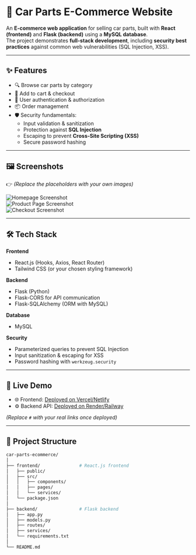 # 🚗 Car Parts E-Commerce Website

An **E-commerce web application** for selling car parts, built with **React (frontend)** and **Flask (backend)** using a **MySQL database**.  
The project demonstrates **full-stack development**, including **security best practices** against common web vulnerabilities (SQL Injection, XSS).

---

## ✨ Features

- 🔍 Browse car parts by category
- 🛒 Add to cart & checkout
- 🔐 User authentication & authorization
- 📦 Order management
- 🛡️ Security fundamentals:
  - Input validation & sanitization
  - Protection against **SQL Injection**
  - Escaping to prevent **Cross-Site Scripting (XSS)**
  - Secure password hashing

---

## 🖼️ Screenshots

👉 *(Replace the placeholders with your own images)*

![Homepage Screenshot](./assets/homepage.png)  
![Product Page Screenshot](./assets/product.png)  
![Checkout Screenshot](./assets/checkout.png)  

---

## 🛠️ Tech Stack

**Frontend**  
- React.js (Hooks, Axios, React Router)  
- Tailwind CSS (or your chosen styling framework)  

**Backend**  
- Flask (Python)  
- Flask-CORS for API communication  
- Flask-SQLAlchemy (ORM with MySQL)  

**Database**  
- MySQL  

**Security**  
- Parameterized queries to prevent SQL Injection  
- Input sanitization & escaping for XSS  
- Password hashing with `werkzeug.security`

---

## 🚀 Live Demo

- 🌐 Frontend: [Deployed on Vercel/Netlify](#)  
- ⚙️ Backend API: [Deployed on Render/Railway](#)  

*(Replace `#` with your real links once deployed)*

---

## 📂 Project Structure

```bash
car-parts-ecommerce/
│
├── frontend/               # React.js frontend
│   ├── public/
│   ├── src/
│   │   ├── components/
│   │   ├── pages/
│   │   └── services/
│   └── package.json
│
├── backend/                # Flask backend
│   ├── app.py
│   ├── models.py
│   ├── routes/
│   ├── services/
│   └── requirements.txt
│
└── README.md
